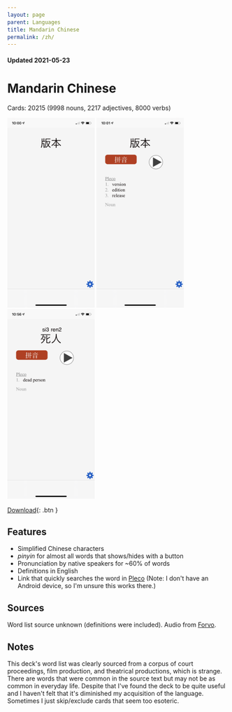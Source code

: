 ```yaml
---
layout: page
parent: Languages
title: Mandarin Chinese
permalink: /zh/
---
```


#### Updated 2021-05-23
# Mandarin Chinese

Cards: 20215 (9998 nouns, 2217 adjectives, 8000 verbs)

<img width="200" src="/assets/IMG_5961.PNG"/>
<img width="200" src="/assets/IMG_5962.PNG"/>
<img width="200" src="/assets/IMG_5966.PNG"/>

[Download](https://static.proto.cards/zh-1.0.0.apkg){: .btn }

## Features

* Simplified Chinese characters
* _pinyin_ for almost all words that shows/hides with a button
* Pronunciation by native speakers for ~60% of words
* Definitions in English
* Link that quickly searches the word in [Pleco](https://www.pleco.com/) (Note: I don't have an Android device, so I'm unsure this works there.)

## Sources

Word list source unknown (definitions were included). Audio from [Forvo](https://forvo.com/).

## Notes

This deck's word list was clearly sourced from a corpus of court proceedings, film production, and theatrical productions, which is strange. There are words that were common in the source text but may not be as common in everyday life. Despite that I've found the deck to be quite useful and I haven't felt that it's diminished my acquisition of the language. Sometimes I just skip/exclude cards that seem too esoteric.
